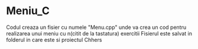 # Meniu_C
Codul creaza un fisier cu numele "Menu.cpp" unde va crea un cod pentru realizarea unui meniu cu n(citit de la tastatura) exercitii
Fisierul este salvat in folderul in care este si proiectul
Chhers
